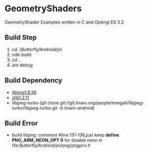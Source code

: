 # GeometryShaders
GeometryShader Examples written in C and Opengl ES 3.2

## Build Step
1. cd ./Butterfly/Android/jni
2. ndk-build
3. cd ..
4. ant debug

## Build Dependency
+ [libpng1.6.36](https://jaist.dl.sourceforge.net/project/libpng/libpng16/1.6.36/lpng1636.zip)
+ [zlib1.2.11](http://www.zlib.net/zlib1211.zip)
+ libjpeg-turbo (git clone git://git.linaro.org/people/tomgall/libjpeg-turbo/libjpeg-turbo.git -b linaro-android)
## Build Error
+ build libpng: comment #line 131-136,just keep **define PNG_ARM_NEON_OPT 0** for disable neon in file:Butterfly/Android/jni/png/pngpriv.h